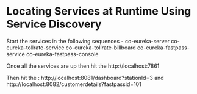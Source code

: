 # Locating Services at Runtime Using Service Discovery

Start the services in the following sequences - 
co-eureka-server
co-eureka-tollrate-service
co-eureka-tollrate-billboard
co-eureka-fastpass-service
co-eureka-fastpass-console

Once all the services are up then hit the http://localhost:7861

Then hit the : http://localhost:8081/dashboard?stationId=3 and http://localhost:8082/customerdetails?fastpassid=101
